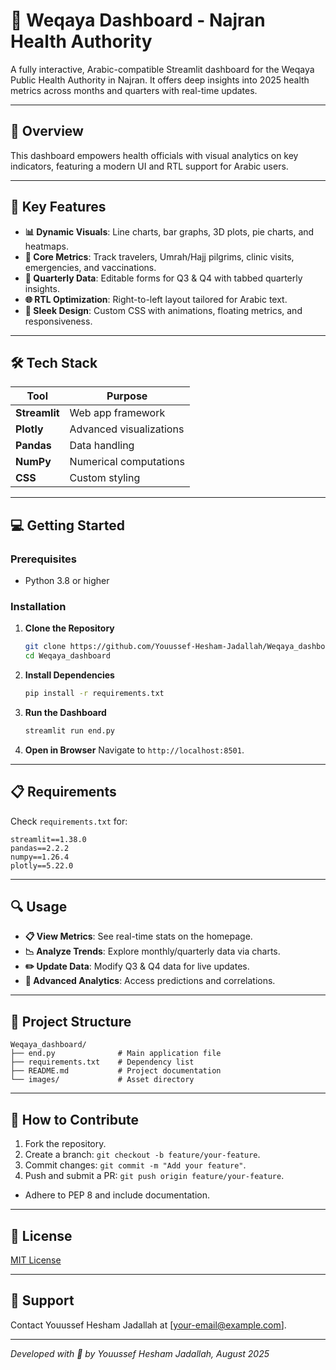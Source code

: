 # 🌟 Weqaya Dashboard - Najran Health Authority

A fully interactive, Arabic-compatible Streamlit dashboard for the Weqaya Public Health Authority in Najran. It offers deep insights into 2025 health metrics across months and quarters with real-time updates.

---

## 🎯 Overview

This dashboard empowers health officials with visual analytics on key indicators, featuring a modern UI and RTL support for Arabic users.

---

## 🚀 Key Features

- **📊 Dynamic Visuals**: Line charts, bar graphs, 3D plots, pie charts, and heatmaps.
- **🏥 Core Metrics**: Track travelers, Umrah/Hajj pilgrims, clinic visits, emergencies, and vaccinations.
- **📅 Quarterly Data**: Editable forms for Q3 & Q4 with tabbed quarterly insights.
- **🌐 RTL Optimization**: Right-to-left layout tailored for Arabic text.
- **🎨 Sleek Design**: Custom CSS with animations, floating metrics, and responsiveness.

---

## 🛠️ Tech Stack

| Tool         | Purpose                        |
|--------------|--------------------------------|
| **Streamlit** | Web app framework             |
| **Plotly**    | Advanced visualizations       |
| **Pandas**    | Data handling                 |
| **NumPy**     | Numerical computations        |
| **CSS**       | Custom styling                |

---

## 💻 Getting Started

### Prerequisites
- Python 3.8 or higher

### Installation
1. **Clone the Repository**
   ```bash
   git clone https://github.com/Youussef-Hesham-Jadallah/Weqaya_dashboard.git
   cd Weqaya_dashboard
   ```

2. **Install Dependencies**
   ```bash
   pip install -r requirements.txt
   ```

3. **Run the Dashboard**
   ```bash
   streamlit run end.py
   ```

4. **Open in Browser**
   Navigate to `http://localhost:8501`.

---

## 📋 Requirements
Check `requirements.txt` for:
```
streamlit==1.38.0
pandas==2.2.2
numpy==1.26.4
plotly==5.22.0
```

---

## 🔍 Usage

- **📋 View Metrics**: See real-time stats on the homepage.
- **📉 Analyze Trends**: Explore monthly/quarterly data via charts.
- **✏️ Update Data**: Modify Q3 & Q4 data for live updates.
- **🔎 Advanced Analytics**: Access predictions and correlations.

---

## 📂 Project Structure
```
Weqaya_dashboard/
├── end.py              # Main application file
├── requirements.txt    # Dependency list
├── README.md           # Project documentation
└── images/             # Asset directory
```

---

## 🤝 How to Contribute

1. Fork the repository.
2. Create a branch: `git checkout -b feature/your-feature`.
3. Commit changes: `git commit -m "Add your feature"`.
4. Push and submit a PR: `git push origin feature/your-feature`.
- Adhere to PEP 8 and include documentation.

---

## 📜 License
[MIT License](LICENSE)

---

## 📧 Support
Contact Youussef Hesham Jadallah at [your-email@example.com].

---

*Developed with 💙 by Youussef Hesham Jadallah, August 2025*
